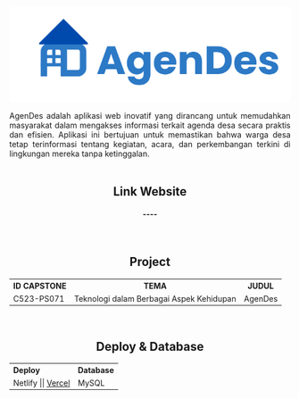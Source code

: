<p align="center">
  <img src="https://github.com/denapermadi24/agendes/blob/main/src/public/logo.png?raw=true" alt="logo">
</p>

<div align="center" style="text-align: justify">
  AgenDes adalah aplikasi web inovatif yang dirancang untuk memudahkan masyarakat dalam mengakses informasi terkait agenda desa secara praktis dan efisien. Aplikasi ini bertujuan untuk memastikan bahwa warga desa tetap terinformasi tentang kegiatan, acara, dan perkembangan terkini di lingkungan mereka tanpa ketinggalan.
</div>

</br>

<h2 align="center"> Link Website </h2>

<div align="center" text-align=" left" >

#### ----
  
</div>

</br>

<h2 align="center"> Project </h2>


<div align="center" text-align=" left" >

  <table>
    <tr>
      <th> ID CAPSTONE </th>
      <th> TEMA </th>
      <th> JUDUL </th>
    </tr>
    <tr>
     <td>  C523-PS071 </td>
     <td>  Teknologi dalam Berbagai Aspek Kehidupan </td>
     <td>  AgenDes </td>
    </tr>
  </table>

 </div>

 </br>

 <h2 align="center"> Deploy & Database </h2>

<div align="center" style="text-align: justify">
  <table>
    <tr>
      <th> Deploy </th>
      <th> Database </th>
    </tr>
    <tr>
     <td> <a >  Netlify </a> || <a href="https://agendes-back-end.vercel.app/"> Vercel </a>  </td>
     <td>  MySQL  </td>
    </tr>
  </table>
</div> 

</br>
